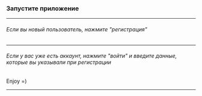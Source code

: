
### Запустите приложение

***
###### Если вы новый пользователь, нажмите "регистрация"
****

###### Если у вас уже есть аккаунт, нажмите "войти" и введите данные, которые вы указывали при регистрации


Enjoy =)

******
